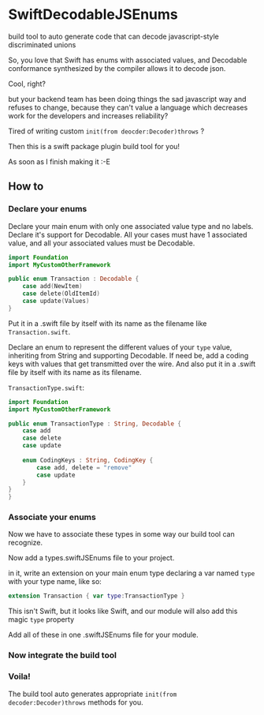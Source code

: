 # SwiftDecodableJSEnums
 build tool to auto generate code that can decode javascript-style discriminated unions



So, you love that Swift has enums with associated values, and Decodable conformance synthesized by the compiler allows it to decode json.

Cool, right?

but your backend team has been doing things the sad javascript way and refuses to change, because they can't value a language which decreases work for the developers and increases reliability?

Tired of writing custom `init(from deocder:Decoder)throws` ?

Then this is a swift package plugin build tool for you!


As soon as I finish making it :-E



## How to

### Declare your enums

Declare your main enum with only one associated value type and no labels.
Declare it's support for Decodable.  All your cases must have 1 associated value, and all your associated values must be Decodable.


```swift
import Foundation
import MyCustomOtherFramework

public enum Transaction : Decodable {
	case add(NewItem)
	case delete(OldItemId)
	case update(Values)
}
```


Put it in a .swift file by itself with its name as the filename like `Transaction.swift`.
  
  
   
Declare an enum to represent the different values of your `type` value, inheriting from String and supporting Decodable.  If need be, add a coding keys with values that get transmitted over the wire. And also put it in a .swift file by itself with its name as its filename. 


`TransactionType.swift`:

```swift
import Foundation
import MyCustomOtherFramework

public enum TransactionType : String, Decodable {
	case add
	case delete
	case update
	
	enum CodingKeys : String, CodingKey {
		case add, delete = "remove"
		case update
	}
}
}
```



### Associate your enums

Now we have to associate these types in some way our build tool can recognize.

Now add a types.swiftJSEnums file to your project.

in it, write an extension on your main enum type declaring a var named `type` with your type name, like so:

```swift
extension Transaction { var type:TransactionType }
```

This isn't Swift, but it looks like Swift, and our module will also add this magic `type` property

Add all of these in one .swiftJSEnums file for your module.



### Now integrate the build tool





### Voila!

The build tool auto generates appropriate `init(from decoder:Decoder)throws` methods for you.

